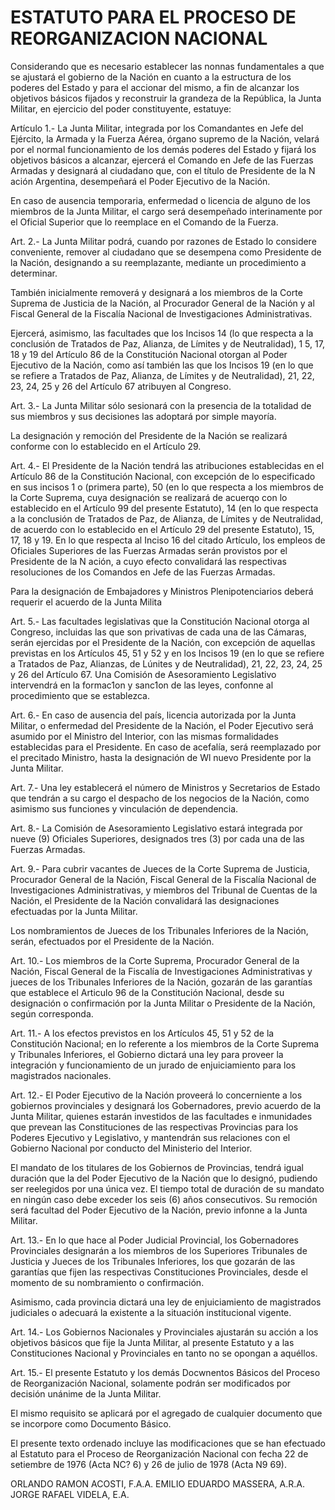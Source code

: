 # ESTATUTO PARA EL PROCESO DE REORGANIZACION NACIONAL

Considerando que es necesario establecer las nonnas fundamentales a que se ajustará el gobierno de la Nación en cuanto a la estructura de los poderes del Estado y para el accionar del mismo, a fin de alcanzar los objetivos básicos fijados y reconstruir la grandeza de la República, la Junta Militar, en ejercicio del poder constituyente, estatuye:

Artículo 1.- La Junta Militar, integrada por los Comandantes en Jefe del Ejército, la Armada y la Fuerza Aérea, órgano supremo de la Nación, velará por el normal funcionamiento de los demás poderes del Estado y fijará los objetivos básicos a alcanzar, ejercerá el Comando en Jefe de las Fuerzas Armadas y designará al ciudadano que, con el título de Presidente de la N ación Argentina, desempeñará el Poder Ejecutivo de la Nación.

En caso de ausencia temporaria, enfermedad o licencia de alguno de los miembros de la Junta Militar, el cargo será desempeñado interinamente por el Oficial Superior que lo reemplace en el Comando de la Fuerza.

Art. 2.- La Junta Militar podrá, cuando por razones de Estado lo considere conveniente, remover al ciudadano que se desempena como Presidente de la Nación, designando a su reemplazante, mediante un procedimiento a determinar.

También inicialmente removerá y designará a los miembros de la Corte Suprema de Justicia de la Nación, al Procurador General de la Nación y al Fiscal General de la Fiscalía
Nacional de Investigaciones Administrativas.

Ejercerá, asimismo, las facultades que los Incisos 14 (lo que respecta a la conclusión de Tratados de Paz, Alianza, de Límites y de Neutralidad), 1 5, 17, 18 y 19 del Artículo 86 de la Constitución Nacional otorgan al Poder Ejecutivo de la Nación, como así también las que los Incisos 19 (en lo que se refiere a Tratados de Paz, Alianza, de Límites y de Neutralidad), 21, 22, 23, 24, 25 y 26 del Artículo 67 atribuyen al Congreso.

Art. 3.- La Junta Militar sólo sesionará con la presencia de la totalidad de sus miembros y sus decisiones las adoptará por simple mayoría.

La designación y remoción del Presidente de la Nación se realizará conforme con lo establecido en el Artículo 29.

Art. 4.- El Presidente de la Nación tendrá las atribuciones establecidas en el Artículo 86 de la Constitución Nacional, con excepción de lo especificado en sus incisos 1 o (primera parte), 50 (en lo que respecta a los miembros de la Corte Suprema, cuya designación se realizará de acuerqo con lo establecido en el Artículo 99 del presente Estatuto), 14 (en lo que respecta a la conclusión de Tratados de Paz, de Alianza, de Límites y de Neutralidad, de acuerdo con lo establecido en el Artículo 29 del presente Estatuto), 15, 17, 18 y 19. En lo que respecta al Inciso 16 del citado Artículo, los empleos de Oficiales Superiores de las Fuerzas Armadas serán provistos por el Presidente de la N ación, a cuyo efecto convalidará las respectivas resoluciones de los Comandos en Jefe de las Fuerzas Armadas.

Para la designación de Embajadores y Ministros Plenipotenciarios deberá requerir el acuerdo de la Junta Milita

Art. 5.- Las facultades legislativas que la Constitución Nacional otorga al Congreso, incluidas las que son privativas de cada una de las Cámaras, serán ejercidas por el Presidente de la Nación, con excepción de aquellas previstas en los Artículos 45, 51 y 52 y en los Incisos 19 (en lo que se refiere a Tratados de Paz, Alianzas, de Lúnites y de Neutralidad), 21, 22, 23, 24, 25 y 26 del Artículo 67. Una Comisión de Asesoramiento Legislativo intervendrá en la formac1on y sanc1on de las leyes, confonne al procedimiento que se establezca.

Art. 6.- En caso de ausencia del país, licencia autorizada por la Junta Militar, o enfermedad del Presidente de la Nación, el Poder Ejecutivo será asumido por el Ministro del Interior, con las mismas formalidades establecidas para el Presidente. En caso de acefalía, será reemplazado por el precitado Ministro, hasta la designación de Wl nuevo Presidente por la Junta Militar.

Art. 7.- Una ley establecerá el número de Ministros y Secretarios de Estado que tendrán a su cargo el despacho de los negocios de la Nación, como asimismo sus funciones y vinculación de dependencia.

Art. 8.- La Comisión de Asesoramiento Legislativo estará integrada por nueve (9) Oficiales Superiores, designados tres (3) por cada una de las Fuerzas Armadas.

Art. 9.- Para cubrir vacantes de Jueces de la Corte Suprema de Justicia, Procurador General de la Nación, Fiscal General de la Fiscalía Nacional de Investigaciones Administrativas, y miembros del Tribunal de Cuentas de la Nación, el Presidente de la Nación convalidará las designaciones efectuadas por la Junta Militar.

Los nombramientos de Jueces de los Tribunales Inferiores de la Nación, serán, efectuados por el Presidente de la Nación.

Art. 10.- Los miembros de la Corte Suprema, Procurador General de la Nación, Fiscal General de la Fiscalía de Investigaciones Administrativas y jueces de los Tribunales Inferiores de la Nación, gozarán de las garantías que establece el Articulo 96 de la Constitución Nacional, desde su designación o confirmación por la Junta Militar o Presidente de la Nación, según
corresponda.

Art. 11.- A los efectos previstos en los Artículos 45, 51 y 52 de la Constitución Nacional; en lo referente a los miembros de la Corte Suprema y Tribunales Inferiores, el Gobierno dictará una ley para proveer la integración y funcionamiento de un jurado de enjuiciamiento para los magistrados nacionales.

Art. 12.- El Poder Ejecutivo de la Nación proveerá lo concerniente a los gobiernos provinciales y designará los Gobernadores, previo acuerdo de la Junta Militar, quienes estarán investidos de las facultades e inmunidades que prevean las Constituciones de las respectivas Provincias para los Poderes Ejecutivo y Legislativo, y mantendrán sus relaciones con el Gobierno Nacional por conducto del Ministerio del Interior.

El mandato de los titulares de los Gobiernos de Provincias, tendrá igual duración que la del Poder Ejecutivo de la Nación que lo designó, pudiendo ser reelegidos por una única vez. El tiempo total de duración de su mandato en ningún caso debe exceder los seis (6) años consecutivos. Su remoción será facultad del Poder Ejecutivo de la Nación, previo infonne a la Junta Militar.

Art. 13.- En lo que hace al Poder Judicial Provincial, los Gobernadores Provinciales designarán a los miembros de los Superiores Tribunales de Justicia y Jueces de los Tribunales Inferiores, los que gozarán de las garantías que fijen las respectivas Constituciones Provinciales, desde el momento de su nombramiento o confirmación.

Asimismo, cada provincia dictará una ley de enjuiciamiento de magistrados judiciales o adecuará la existente a la situación institucional vigente.

Art. 14.- Los Gobiernos Nacionales y Provinciales ajustarán su acción a los objetivos básicos que fije la Junta Militar, al presente Estatuto y a las Constituciones Nacional y Provinciales en tanto no se opongan a aquéllos.

Art. 15.- El presente Estatuto y los demás Docwnentos Básicos del Proceso de Reorganización Nacional, solamente podrán ser modificados por decisión unánime de la Junta Militar.

El mismo requisito se aplicará por el agregado de cualquier documento que se incorpore como Documento Básico.

El presente texto ordenado incluye las modificaciones que se han efectuado al Estatuto para el Proceso de Reorganización Nacional con fecha 22 de setiembre de 1976 (Acta NC? 6) y 26 de julio de 1978 (Acta N9 69).

ORLANDO RAMON ACOSTI, F.A.A.
EMILIO EDUARDO MASSERA, A.R.A.
JORGE RAFAEL VIDELA, E.A.
